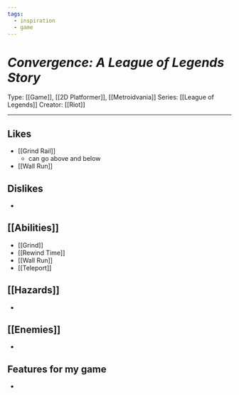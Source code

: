 ```yaml
---
tags:
  - inspiration
  - game
---
```

# _Convergence: A League of Legends Story_

Type: [[Game]], [[2D Platformer]], [[Metroidvania]]
Series: [[League of Legends]]
Creator: [[Riot]]

----





## Likes
* [[Grind Rail]]
	* can go above and below
*  [[Wall Run]]

## Dislikes
* 

## [[Abilities]]
* [[Grind]]
* [[Rewind Time]]
* [[Wall Run]]
* [[Teleport]]

## [[Hazards]]
* 

## [[Enemies]]
* 

## Features for my game
* 